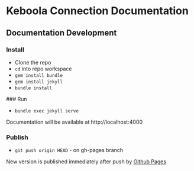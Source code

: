 # Keboola Connection Documentation


## Documentation Development

### Install

* Clone the repo
* `cd` into repo workspace
* `gem install bundle`
* `gem install jekyll`
* `bundle install`

### Run

* `bundle exec jekyll serve`

Documentation will be available at http://localhost:4000


### Publish

* `git push origin HEAD` - on gh-pages branch

New version is published immediately after push by [Github Pages](https://pages.github.com/)
